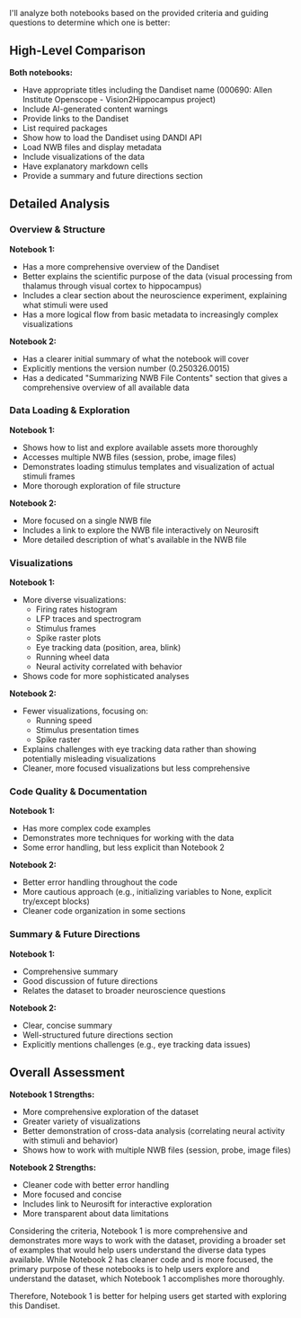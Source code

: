 I'll analyze both notebooks based on the provided criteria and guiding questions to determine which one is better:

## High-Level Comparison

**Both notebooks:**
- Have appropriate titles including the Dandiset name (000690: Allen Institute Openscope - Vision2Hippocampus project)
- Include AI-generated content warnings
- Provide links to the Dandiset
- List required packages
- Show how to load the Dandiset using DANDI API
- Load NWB files and display metadata
- Include visualizations of the data
- Have explanatory markdown cells
- Provide a summary and future directions section

## Detailed Analysis

### Overview & Structure

**Notebook 1:**
- Has a more comprehensive overview of the Dandiset
- Better explains the scientific purpose of the data (visual processing from thalamus through visual cortex to hippocampus)
- Includes a clear section about the neuroscience experiment, explaining what stimuli were used
- Has a more logical flow from basic metadata to increasingly complex visualizations

**Notebook 2:**
- Has a clearer initial summary of what the notebook will cover
- Explicitly mentions the version number (0.250326.0015)
- Has a dedicated "Summarizing NWB File Contents" section that gives a comprehensive overview of all available data

### Data Loading & Exploration

**Notebook 1:**
- Shows how to list and explore available assets more thoroughly
- Accesses multiple NWB files (session, probe, image files)
- Demonstrates loading stimulus templates and visualization of actual stimuli frames
- More thorough exploration of file structure

**Notebook 2:**
- More focused on a single NWB file
- Includes a link to explore the NWB file interactively on Neurosift
- More detailed description of what's available in the NWB file

### Visualizations

**Notebook 1:**
- More diverse visualizations:
  - Firing rates histogram
  - LFP traces and spectrogram
  - Stimulus frames 
  - Spike raster plots
  - Eye tracking data (position, area, blink)
  - Running wheel data
  - Neural activity correlated with behavior
- Shows code for more sophisticated analyses

**Notebook 2:**
- Fewer visualizations, focusing on:
  - Running speed
  - Stimulus presentation times
  - Spike raster
- Explains challenges with eye tracking data rather than showing potentially misleading visualizations
- Cleaner, more focused visualizations but less comprehensive

### Code Quality & Documentation

**Notebook 1:**
- Has more complex code examples
- Demonstrates more techniques for working with the data
- Some error handling, but less explicit than Notebook 2

**Notebook 2:**
- Better error handling throughout the code
- More cautious approach (e.g., initializing variables to None, explicit try/except blocks)
- Cleaner code organization in some sections

### Summary & Future Directions

**Notebook 1:**
- Comprehensive summary
- Good discussion of future directions
- Relates the dataset to broader neuroscience questions

**Notebook 2:**
- Clear, concise summary
- Well-structured future directions section
- Explicitly mentions challenges (e.g., eye tracking data issues)

## Overall Assessment

**Notebook 1 Strengths:**
- More comprehensive exploration of the dataset
- Greater variety of visualizations
- Better demonstration of cross-data analysis (correlating neural activity with stimuli and behavior)
- Shows how to work with multiple NWB files (session, probe, image files)

**Notebook 2 Strengths:**
- Cleaner code with better error handling
- More focused and concise
- Includes link to Neurosift for interactive exploration
- More transparent about data limitations

Considering the criteria, Notebook 1 is more comprehensive and demonstrates more ways to work with the dataset, providing a broader set of examples that would help users understand the diverse data types available. While Notebook 2 has cleaner code and is more focused, the primary purpose of these notebooks is to help users explore and understand the dataset, which Notebook 1 accomplishes more thoroughly.

Therefore, Notebook 1 is better for helping users get started with exploring this Dandiset.